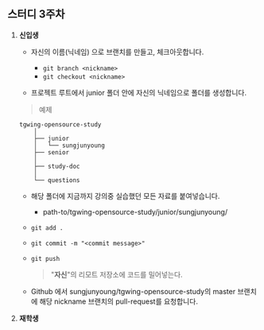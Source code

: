 ## 스터디 3주차

1. **신입생**

    - 자신의 이름(닉네임) 으로 브랜치를 만들고, 체크아웃합니다.
        - `git branch <nickname>`
        - `git checkout <nickname>`

    - 프로젝트 루트에서 junior 폴더 안에 자신의 닉네임으로 폴더를 생성합니다.
    > 예제

    ```
    tgwing-opensource-study
        │  
        ├── junior
        │   └── sungjunyoung
        ├── senior
        │  
        ├── study-doc
        │  
        └── questions
    ```
    - 해당 폴더에 지금까지 강의중 실습했던 모든 자료를 붙여넣습니다.
        - path-to/tgwing-opensource-study/junior/sungjunyoung/
    - `git add .`
    - `git commit -m "<commit message>"`
    - `git push`
        > "**자신**"의 리모트 저장소에 코드를 밀어넣는다.

    - Github 에서 sungjunyoung/tgwing-opensource-study의 master 브랜치에 해당 nickname 브랜치의 pull-request를 요청합니다. 

2. **재학생**
